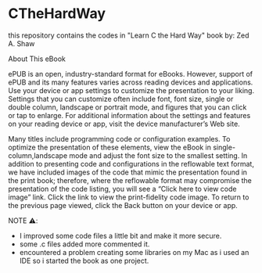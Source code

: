 # CTheHardWay

this repository contains the codes in "Learn C the Hard Way" book by: Zed A. Shaw


About This eBook

  ePUB is an open, industry-standard format for eBooks. However, 
support of ePUB and its many features varies across reading devices and applications. 
Use your device or app settings to customize the presentation to your liking. Settings that you can 
customize often include font, font size, single or double column, landscape or portrait mode, 
and figures that you can click or tap to enlarge. 
For additional information about the settings and features on your reading device or app,
visit the device manufacturer’s Web site.

Many titles include programming code or configuration examples. To optimize the presentation of these elements, 
view the eBook in single-column,landscape mode and adjust the font size to the smallest setting. 
In addition to presenting code and configurations in the reflowable text format, we have included images of the
code that mimic the presentation found in the print book; therefore,
where the reflowable format may compromise the presentation of the code listing, 
you will see a “Click here to view code image” link. Click the link to view the print-fidelity code image. 
To return to the previous page viewed, click the Back button on your device or app.
  

NOTE ⚠️: 
  - I improved some code files a little bit and make it more secure.
  - some .c files added more commented it.
  - encountered a problem creating some libraries on my Mac as i used an IDE so i started the book as one project.
  
